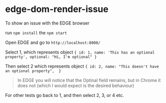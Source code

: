 # edge-dom-render-issue
To show an issue with the EDGE browser

run `npm install` the `npm start`

Open EDGE and go to `http://localhost:8000/`

Select 1, which represents object `{ id: 1, name: 'This has an optional property', optional: "Hi, I'm optional" }`

Then select 2 which represents object `{ id: 2, name: "This doesn't have an optional property",  }`

> In EDGE you will notice that the Optinal field remains, but in Chrome it does not (which I would expect is the desired behaviour)

For other tests go back to 1, and then select 2, 3, or 4 etc.